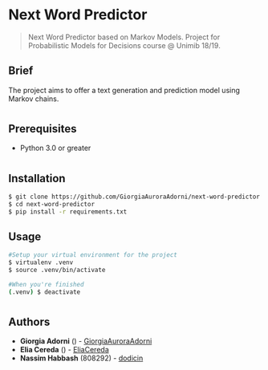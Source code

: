 # Next Word Predictor
>Next Word Predictor based on Markov Models. Project for Probabilistic Models for Decisions course @ Unimib 18/19.

## Brief

The project aims to offer a text generation and prediction model using Markov chains.

#
## Prerequisites

* Python 3.0 or greater

#
## Installation
```sh
$ git clone https://github.com/GiorgiaAuroraAdorni/next-word-predictor
$ cd next-word-predictor
$ pip install -r requirements.txt
```
## Usage
```sh
#Setup your virtual environment for the project
$ virtualenv .venv
$ source .venv/bin/activate

#When you're finished
(.venv) $ deactivate
```


#
## Authors

* **Giorgia Adorni** () - [GiorgiaAuroraAdorni](https://github.com/GiorgiaAuroraAdorni)
* **Elia Cereda** () - [EliaCereda](https://github.com/EliaCereda)
* **Nassim Habbash** (808292) - [dodicin](https://github.com/dodicin)
